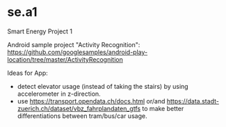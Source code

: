 # se.a1
Smart Energy Project 1

Android sample project "Activity Recognition": https://github.com/googlesamples/android-play-location/tree/master/ActivityRecognition


Ideas for App:
- detect elevator usage (instead of taking the stairs) by using accelerometer in z-direction.
- use https://transport.opendata.ch/docs.html or/and https://data.stadt-zuerich.ch/dataset/vbz_fahrplandaten_gtfs to make better differentiations between tram/bus/car usage.
